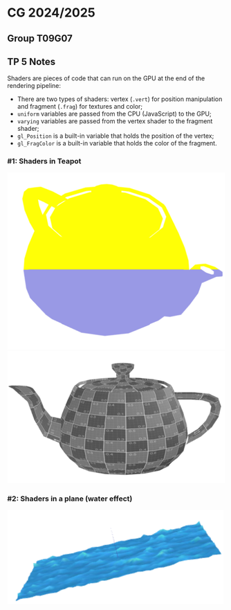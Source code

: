 # CG 2024/2025

## Group T09G07

## TP 5 Notes

Shaders are pieces of code that can run on the GPU at the end of the rendering pipeline:
- There are two types of shaders: vertex (`.vert`) for position manipulation and fragment (`.frag`) for textures and color;
- `uniform` variables are passed from the CPU (JavaScript) to the GPU;
- `varying` variables are passed from the vertex shader to the fragment shader;
- `gl_Position` is a built-in variable that holds the position of the vertex;
- `gl_FragColor` is a built-in variable that holds the color of the fragment.

### #1: Shaders in Teapot

![Yellow and blue shaders](./screenshots/cg-t09g07-tp5-1.png)
![Grayscale shaders](./screenshots/cg-t09g07-tp5-2.png)

### #2: Shaders in a plane (water effect)

![Water-like effect with shaders](./screenshots/cg-t09g07-tp5-3.png)
